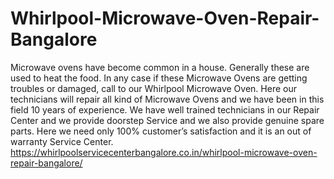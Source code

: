 # Whirlpool-Microwave-Oven-Repair-Bangalore
Microwave ovens have become common in a house. Generally these are used to heat the food. In any case if these Microwave Ovens are getting troubles or damaged, call to our Whirlpool Microwave Oven. Here our technicians will repair all kind of Microwave Ovens and we have been in this field 10 years of experience. We have well trained technicians in our Repair Center and we provide doorstep Service and we also provide genuine spare parts. Here we need only 100% customer’s satisfaction and it is an out of warranty Service Center.       https://whirlpoolservicecenterbangalore.co.in/whirlpool-microwave-oven-repair-bangalore/
